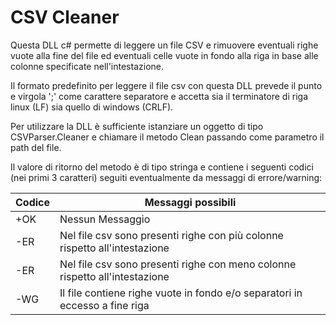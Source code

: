 # CSV Cleaner

Questa DLL c# permette di leggere un file CSV e rimuovere eventuali righe vuote alla fine del file ed eventuali celle vuote in fondo alla riga in base alle colonne specificate nell'intestazione.

Il formato predefinito per leggere il file csv con questa DLL prevede il punto e virgola ';' come carattere separatore e accetta sia il terminatore di riga linux (LF) sia quello di windows (CRLF).

Per utilizzare la DLL è sufficiente istanziare un oggetto di tipo CSVParser.Cleaner e chiamare il metodo Clean passando come parametro il path del file.

Il valore di ritorno del metodo è di tipo stringa e contiene i seguenti codici (nei primi 3 caratteri) seguiti eventualmente da messaggi di errore/warning:

|Codice |Messaggi possibili     |
|-------|-----------------------|
|+OK    |Nessun Messaggio       |
|-ER    |Nel file csv sono presenti righe con più colonne rispetto all'intestazione |
|-ER    |Nel file csv sono presenti righe con meno colonne rispetto all'intestazione|
|-WG    |Il file contiene righe vuote in fondo e/o separatori in eccesso a fine riga|

